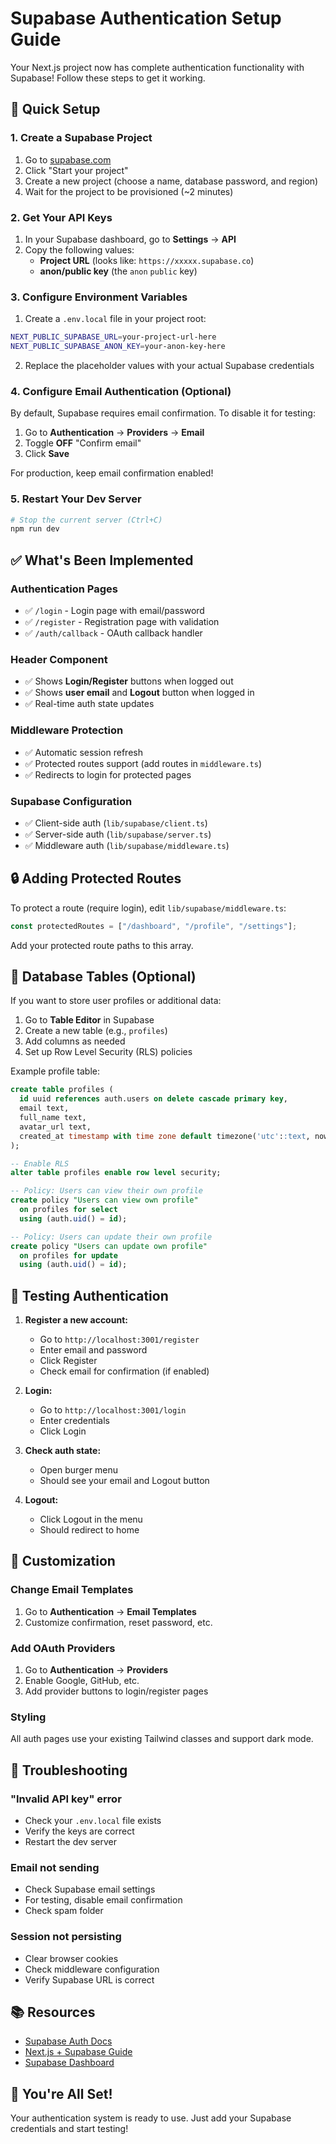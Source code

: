 # Supabase Authentication Setup Guide

Your Next.js project now has complete authentication functionality with Supabase! Follow these steps to get it working.

## 🚀 Quick Setup

### 1. Create a Supabase Project

1. Go to [supabase.com](https://supabase.com)
2. Click "Start your project"
3. Create a new project (choose a name, database password, and region)
4. Wait for the project to be provisioned (~2 minutes)

### 2. Get Your API Keys

1. In your Supabase dashboard, go to **Settings** → **API**
2. Copy the following values:
   - **Project URL** (looks like: `https://xxxxx.supabase.co`)
   - **anon/public key** (the `anon` `public` key)

### 3. Configure Environment Variables

1. Create a `.env.local` file in your project root:

```bash
NEXT_PUBLIC_SUPABASE_URL=your-project-url-here
NEXT_PUBLIC_SUPABASE_ANON_KEY=your-anon-key-here
```

2. Replace the placeholder values with your actual Supabase credentials

### 4. Configure Email Authentication (Optional)

By default, Supabase requires email confirmation. To disable it for testing:

1. Go to **Authentication** → **Providers** → **Email**
2. Toggle **OFF** "Confirm email"
3. Click **Save**

For production, keep email confirmation enabled!

### 5. Restart Your Dev Server

```bash
# Stop the current server (Ctrl+C)
npm run dev
```

## ✅ What's Been Implemented

### **Authentication Pages**
- ✅ `/login` - Login page with email/password
- ✅ `/register` - Registration page with validation
- ✅ `/auth/callback` - OAuth callback handler

### **Header Component**
- ✅ Shows **Login/Register** buttons when logged out
- ✅ Shows **user email** and **Logout** button when logged in
- ✅ Real-time auth state updates

### **Middleware Protection**
- ✅ Automatic session refresh
- ✅ Protected routes support (add routes in `middleware.ts`)
- ✅ Redirects to login for protected pages

### **Supabase Configuration**
- ✅ Client-side auth (`lib/supabase/client.ts`)
- ✅ Server-side auth (`lib/supabase/server.ts`)
- ✅ Middleware auth (`lib/supabase/middleware.ts`)

## 🔒 Adding Protected Routes

To protect a route (require login), edit `lib/supabase/middleware.ts`:

```typescript
const protectedRoutes = ["/dashboard", "/profile", "/settings"];
```

Add your protected route paths to this array.

## 📝 Database Tables (Optional)

If you want to store user profiles or additional data:

1. Go to **Table Editor** in Supabase
2. Create a new table (e.g., `profiles`)
3. Add columns as needed
4. Set up Row Level Security (RLS) policies

Example profile table:
```sql
create table profiles (
  id uuid references auth.users on delete cascade primary key,
  email text,
  full_name text,
  avatar_url text,
  created_at timestamp with time zone default timezone('utc'::text, now())
);

-- Enable RLS
alter table profiles enable row level security;

-- Policy: Users can view their own profile
create policy "Users can view own profile"
  on profiles for select
  using (auth.uid() = id);

-- Policy: Users can update their own profile
create policy "Users can update own profile"
  on profiles for update
  using (auth.uid() = id);
```

## 🧪 Testing Authentication

1. **Register a new account:**
   - Go to `http://localhost:3001/register`
   - Enter email and password
   - Click Register
   - Check email for confirmation (if enabled)

2. **Login:**
   - Go to `http://localhost:3001/login`
   - Enter credentials
   - Click Login

3. **Check auth state:**
   - Open burger menu
   - Should see your email and Logout button

4. **Logout:**
   - Click Logout in the menu
   - Should redirect to home

## 🎨 Customization

### Change Email Templates
1. Go to **Authentication** → **Email Templates**
2. Customize confirmation, reset password, etc.

### Add OAuth Providers
1. Go to **Authentication** → **Providers**
2. Enable Google, GitHub, etc.
3. Add provider buttons to login/register pages

### Styling
All auth pages use your existing Tailwind classes and support dark mode.

## 🐛 Troubleshooting

### "Invalid API key" error
- Check your `.env.local` file exists
- Verify the keys are correct
- Restart the dev server

### Email not sending
- Check Supabase email settings
- For testing, disable email confirmation
- Check spam folder

### Session not persisting
- Clear browser cookies
- Check middleware configuration
- Verify Supabase URL is correct

## 📚 Resources

- [Supabase Auth Docs](https://supabase.com/docs/guides/auth)
- [Next.js + Supabase Guide](https://supabase.com/docs/guides/auth/server-side/nextjs)
- [Supabase Dashboard](https://app.supabase.com)

## 🎉 You're All Set!

Your authentication system is ready to use. Just add your Supabase credentials and start testing!
